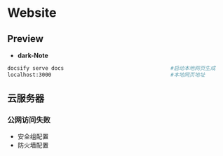 # Website

## Preview

* **dark-Note**

```sh
docsify serve docs                                  #启动本地网页生成
localhost:3000                                      #本地网页地址
```

## 云服务器

### 公网访问失败

* 安全组配置
* 防火墙配置
